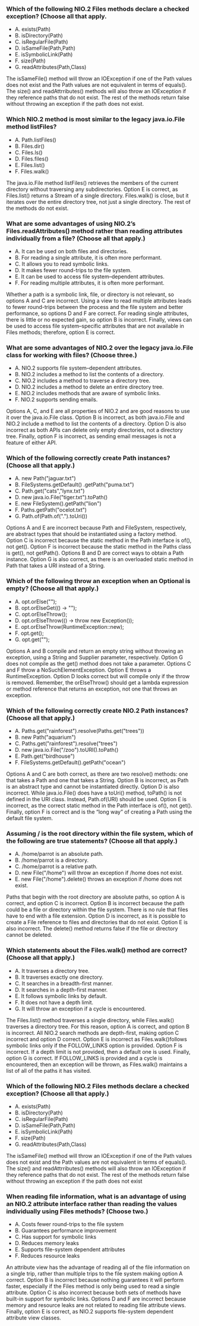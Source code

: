 ### Which of the following NIO.2 Files methods declare a checked exception? (Choose all that apply.
* A. exists(Path)
* B. isDirectory(Path)
* C. isRegularFile(Path)
* D. isSameFile(Path,Path)
* E. isSymbolicLink(Path)
* F. size(Path)
* G. readAttributes(Path,Class)

The isSameFile() method will throw an IOException if one of the Path values does not exist and the Path values are not equivalent in terms of equals().
The size() and readAttrributes() methods will also throw an IOException if they reference paths that do not exist.
The rest of the methods return false without throwing an exception if the path does not exist.

### Which NIO.2 method is most similar to the legacy java.io.File method listFiles?
* A. Path.listFiles()
* B. Files.dir()
* C. Files.ls()
* D. Files.files()
* E. Files.list()
* F. Files.walk()

The java.io.File method listFiles() retrieves the members of the current directory without traversing any subdirectories.
Option E is correct, as Files.list() returns a Stream<Path> of a single directory.
Files.walk() is close, but it iterates over the entire directory tree, not just a single directory. The rest of the methods do not exist.

### What are some advantages of using NIO.2’s Files.readAttributes() method rather than reading attributes individually from a file? (Choose all that apply.)
* A. It can be used on both files and directories.
* B. For reading a single attribute, it is often more performant.
* C. It allows you to read symbolic links.
* D. It makes fewer round-trips to the file system.
* E. It can be used to access file system–dependent attributes.
* F. For reading multiple attributes, it is often more performant.

Whether a path is a symbolic link, file, or directory is not relevant, so options A and C are incorrect.
Using a view to read multiple attributes leads to fewer round-trips between the process and the file system and better performance, so options D and F are correct.
For reading single attributes, there is little or no expected gain, so option B is incorrect.
Finally, views can be used to access file system–specific attributes that are not available in Files methods; therefore, option E is correct.

### What are some advantages of NIO.2 over the legacy java.io.File class for working with files? (Choose three.)
* A. NIO.2 supports file system–dependent attributes.
* B. NIO.2 includes a method to list the contents of a directory.
* C. NIO.2 includes a method to traverse a directory tree.
* D. NIO.2 includes a method to delete an entire directory tree.
* E. NIO.2 includes methods that are aware of symbolic links.
* F. NIO.2 supports sending emails.

Options A, C, and E are all properties of NIO.2 and are good reasons to use it over the java.io.File class.
Option B is incorrect, as both java.io.File and NIO.2 include a method to list the contents of a directory.
Option D is also incorrect as both APIs can delete only empty directories, not a directory tree.
Finally, option F is incorrect, as sending email messages is not a feature of either API.

### Which of the following correctly create Path instances? (Choose all that apply.)

* A. new Path("jaguar.txt")
* B. FileSystems.getDefault() .getPath("puma.txt")
* C. Path.get("cats","lynx.txt")
* D. new java.io.File("tiger.txt").toPath()
* E. new FileSystem().getPath("lion")
* F. Paths.getPath("ocelot.txt")
* G. Path.of(Path.of(".").toUri())

Options A and E are incorrect because Path and FileSystem, respectively, are abstract types that should be instantiated using a factory method.
Option C is incorrect because the static method in the Path interface is of(), not get().
Option F is incorrect because the static method in the Paths class is get(), not getPath().
Options B and D are correct ways to obtain a Path instance. Option G is also correct, as there is an overloaded static method in Path that takes a URI instead of a String.

### Which of the following throw an exception when an Optional is empty? (Choose all that apply.)
* A. opt.orElse("");
* B. opt.orElseGet(() -> "");
* C. opt.orElseThrow();
* D. opt.orElseThrow(() -> throw new Exception());
* E. opt.orElseThrow(RuntimeException::new);
* F. opt.get();
* G. opt.get("");

Options A and B compile and return an empty string without throwing an exception, using a String and Supplier parameter, respectively.
Option G does not compile as the get() method does not take a parameter. Options C and F throw a NoSuchElementException.
Option E throws a RuntimeException. Option D looks correct but will compile only if the throw is removed.
Remember, the orElseThrow() should get a lambda expression or method reference that returns an exception, not one that throws an exception.

### Which of the following correctly create NIO.2 Path instances? (Choose all that apply.)
* A. Paths.get("rainforest").resolve(Paths.get("trees"))
* B. new Path("aquarium")
* C. Paths.get("rainforest").resolve("trees")
* D. new java.io.File("/zoo").toURI().toPath()
* E. Path.get("birdhouse")
* F. FileSystems.getDefault().getPath("ocean")

Options A and C are both correct, as there are two resolve() methods: one that takes a Path and one that takes a String.
Option B is incorrect, as Path is an abstract type and cannot be instantiated directly.
Option D is also incorrect. While java.io.File() does have a toUri() method, toPath() is not defined in the URI class.
Instead, Path.of(URI) should be used. Option E is incorrect, as the correct static method in the Path interface is of(), not get().
Finally, option F is correct and is the “long way” of creating a Path using the default file system.

### Assuming / is the root directory within the file system, which of the following are true statements? (Choose all that apply.)
* A. /home/parrot is an absolute path.
* B. /home/parrot is a directory.
*  C. /home/parrot is a relative path.
*  D. new File("/home") will throw an exception if /home does not exist.
*  E. new File("/home").delete() throws an exception if /home does not exist.

Paths that begin with the root directory are absolute paths, so option A is correct, and option C is incorrect.
Option B is incorrect because the path could be a file or directory within the file system.
There is no rule that files have to end with a file extension.
Option D is incorrect, as it is possible to create a File reference to files and directories that do not exist.
Option E is also incorrect. The delete() method returns false if the file or directory cannot be deleted.

### Which statements about the Files.walk() method are correct? (Choose all that apply.)
*  A. It traverses a directory tree.
*  B. It traverses exactly one directory.
*  C. It searches in a breadth-first manner.
*  D. It searches in a depth-first manner.
*  E. It follows symbolic links by default.
*  F. It does not have a depth limit.
*  G. It will throw an exception if a cycle is encountered.

The Files.list() method traverses a single directory, while Files.walk() traverses a directory tree.
For this reason, option A is correct, and option B is incorrect.
All NIO.2 search methods are depth-first, making option C incorrect and option D correct.
Option E is incorrect as Files.walk()follows symbolic links only if the FOLLOW_LINKS option is provided.
Option F is incorrect. If a depth limit is not provided, then a default one is used.
Finally, option G is correct. If FOLLOW_LINKS is provided and a cycle is encountered,
then an exception will be thrown, as Files.walk() maintains a list of all of the paths it has visited.

### Which of the following NIO.2 Files methods declare a checked exception? (Choose all that apply.)
*  A. exists(Path)
*  B. isDirectory(Path)
*  C. isRegularFile(Path)
*  D. isSameFile(Path,Path)
*  E. isSymbolicLink(Path)
*  F. size(Path)
*  G. readAttributes(Path,Class)

The isSameFile() method will throw an IOException if one of the Path values does not exist and the Path values are not equivalent in terms of equals().
The size() and readAttrributes() methods will also throw an IOException if they reference paths that do not exist.
The rest of the methods return false without throwing an exception if the path does not exist

### When reading file information, what is an advantage of using an NIO.2 attribute interface rather than reading the values individually using Files methods? (Choose two.)
* A. Costs fewer round-trips to the file system
* B. Guarantees performance improvement
* C. Has support for symbolic links
* D. Reduces memory leaks
* E. Supports file-system dependent attributes
* F. Reduces resource leaks

An attribute view has the advantage of reading all of the file information on a single trip,
rather than multiple trips to the file system making option A correct.
Option B is incorrect because nothing guarantees it will perform faster,
especially if the Files method is only being used to read a single attribute.
Option C is also incorrect because both sets of methods have built-in support for symbolic links.
Options D and F are incorrect because memory and resource leaks are not related to reading file attribute views.
Finally, option E is correct, as NIO.2 supports file-system dependent attribute view classes.




